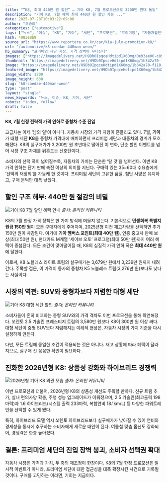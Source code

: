 ```yaml
---
title: "“K8, 최대 440만 원 할인” … 기아 K8, 7월 프로모션으로 3200만 원대 돌입"
description: "기아 K8, 7월 혜택 최대 440만 원 할인 가능 ..."
date: 2025-07-28T10:03:22+09:00
author: "오승희"
categories: ["automotive"]
tags: ["뉴스", "이슈", "K8", "기아", "세단", "프로모션", "프리미엄", "자동차할인정책", "신차구매트렌드"]
hash: 4083e8b9
source_url: "https://www.reportera.co.kr/car/kia-july-promotion-k8/"
url: "/automotive/k8-coedae-440man-weon/"
h5_summary: "프리미엄 세단 시장, 가격 장벽이 무너진다"
images: ["https://imagedelivery.net/H9Db0IpqceHdtipd1X60mg/0e93ae06-c89f-4b5c-58d2-787874a4d300/public", "https://imagedelivery.net/H9Db0IpqceHdtipd1X60mg/7e25f587-3375-44a3-46cc-56bd6efaa200/public", "https://imagedelivery.net/H9Db0IpqceHdtipd1X60mg/1b342a70-f118-401d-ed86-c822c5db0000/public", "https://imagedelivery.net/H9Db0IpqceHdtipd1X60mg/f797e272-3ac3-438e-37ac-4c56d32eee00/public"]
thumbnail: "https://imagedelivery.net/H9Db0IpqceHdtipd1X60mg/1b342a70-f118-401d-ed86-c822c5db0000/public"
image: "https://imagedelivery.net/H9Db0IpqceHdtipd1X60mg/1b342a70-f118-401d-ed86-c822c5db0000/public"
featured_image: "https://imagedelivery.net/H9Db0IpqceHdtipd1X60mg/1b342a70-f118-401d-ed86-c822c5db0000/public"
image_width: 1200
image_height: 630
slug: "k8-coedae-440man-weon"
type: "post"
layout: "single"
news_keywords: "뉴스, 이슈, K8, 기아, 세단"
robots: "index, follow"
draft: false
---
```


**K8, 7월 한정 전략적 가격 인하로 중형차 수준 진입**

고급차는 이제 ‘남의 일’이 아니다. 자동차 시장의 가격 지형이 흔들리고 있다. 7월, **기아**가 대형 세단 **K8**을 중형차 가격대에 배치하면서 프리미엄 세단과 대중차의 경계가 모호해졌다. K8의 실구매가가 3,200만 원 초반대로 떨어진 이 변화, 단순 할인 이벤트를 넘어 시장 구조 자체를 뒤흔드는 신호탄이다.

소비자의 선택 폭이 넓어질수록, 자동차의 가치는 단순한 ‘탈 것’을 넘어선다. 이번 K8 가격 인하는 단기 판매 촉진 이상의 의미를 지닌다. 구매력 있는 35~60대 수요층에게 ‘선택의 재정의’를 가능케 한 것이다. 프리미엄 세단의 고유한 품질, 첨단 사양은 유지하고, 구매 문턱만 대폭 낮췄다.

## 할인 구조 해부: 440만 원 절감의 비밀

![기아 K8 7월 할인 혜택 안내](https://imagedelivery.net/H9Db0IpqceHdtipd1X60mg/7e25f587-3375-44a3-46cc-56bd6efaa200/public)
*출처: 온라인 커뮤니티*


K8의 7월 한정 가격 정책은 한 가지 방식에 머물지 않는다. 기본적으로 **민생회복 특별지원금 150만 원**이 모든 구매자에게 주어지며, 2025년형 이전 재고차량을 선택하면 추가 150만 원이 차감된다. 여기에 **기아 멤버스 포인트(최대 40만 원)**, 인증 중고차 판매 보상(최대 50만 원), 현대카드 M계열 ‘세이브 오토’ 프로그램(최대 50만 원)까지 여러 혜택이 중첩된다. 모든 조건이 맞아떨어질 때, K8의 실질적 가격 인하 폭은 **최대 440만 원**에 달한다.

이로써, K8 노블레스 라이트 트림의 실구매가는 3,679만 원에서 3,239만 원까지 내려간다. 주목할 점은, 이 가격이 동사의 중형차 K5 노블레스 트림(3,276만 원)보다도 낮다는 사실이다.

## 시장의 역전: SUV와 중형차보다 저렴한 대형 세단

![기아 K8 대형 세단 할인](https://imagedelivery.net/H9Db0IpqceHdtipd1X60mg/0e93ae06-c89f-4b5c-58d2-787874a4d300/public)
*출처: 온라인 커뮤니티*


소비자들이 흔히 비교하는 중형 SUV와의 가격 격차도 이번 프로모션을 통해 확연해졌다. 쏘렌토 2.5 가솔린 프레스티지 트림의 3,580만 원보다 K8이 300만 원 이상 싸다. 대형 세단이 중형 SUV보다 저렴해지는 이례적 현상은, 자동차 시장의 가치 기준을 다시 설정하게 만든다.

다만, 모든 트림에 동일한 조건이 적용되는 것은 아니다. 재고 상황에 따라 혜택이 달라지므로, 실구매 전 꼼꼼한 확인이 필요하다.

## 진화한 2026년형 K8: 상품성 강화와 하이브리드 경쟁력

![2026년형 기아 K8 외관 모습](https://imagedelivery.net/H9Db0IpqceHdtipd1X60mg/f797e272-3ac3-438e-37ac-4c56d32eee00/public)
*출처: 온라인 커뮤니티*


이번 프로모션과 더불어, 2026년형 K8의 상품성 개선도 주목할 만하다. 신규 트림 추가, 실내 편의사양 확충, 주행 성능 업그레이드가 이뤄졌으며, 2.5 가솔린(최고출력 198마력)과 1.6 하이브리드(시스템 출력 233마력, 복합연비 18.1km/L) 등 다양한 파워트레인을 선택할 수 있게 됐다.

특히, 하이브리드 모델 역시 쏘렌토 하이브리드보다 실구매가가 낮아질 수 있어 연비와 경제성을 동시에 추구하는 소비자에게 새로운 대안이 된다. 여름철 맞춤 옵션도 강화되어, 경쟁력은 한층 높아졌다.

## 결론: 프리미엄 세단의 진입 장벽 붕괴, 소비자 선택권 확대

자동차 시장은 가격과 가치, 두 축의 재조정이 한창이다. K8의 7월 한정 프로모션은 일시적 이벤트가 아니라, 프리미엄 세단에 대한 접근성을 대폭 확장시킨 사건으로 기록될 것이다. 구매를 고민하는 이라면, 기회는 지금이다.
